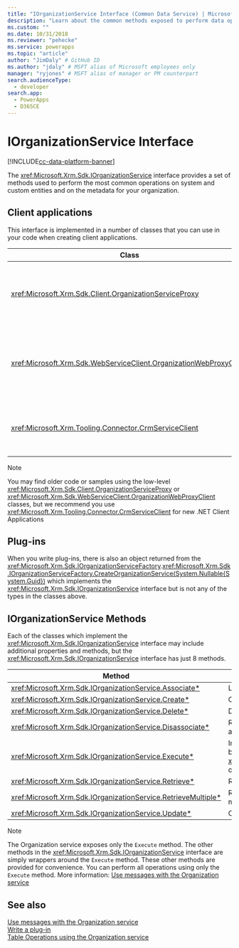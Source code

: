 ```yaml
---
title: "IOrganizationService Interface (Common Data Service) | Microsoft Docs" # Intent and product brand in a unique string of 43-59 chars including spaces
description: "Learn about the common methods exposed to perform data operations with Common Data Service." # 115-145 characters including spaces. This abstract displays in the search result.
ms.custom: ""
ms.date: 10/31/2018
ms.reviewer: "pehecke"
ms.service: powerapps
ms.topic: "article"
author: "JimDaly" # GitHub ID
ms.author: "jdaly" # MSFT alias of Microsoft employees only
manager: "ryjones" # MSFT alias of manager or PM counterpart
search.audienceType: 
  - developer
search.app: 
  - PowerApps
  - D365CE
---
```

# IOrganizationService Interface

[!INCLUDE[cc-data-platform-banner](../../../includes/cc-data-platform-banner.md)]

The <xref:Microsoft.Xrm.Sdk.IOrganizationService> interface provides a set of methods used to perform the most common operations on system and custom entities and on the metadata for your organization.

## Client applications

This interface is implemented in a number of classes that you can use in your code when creating client applications.

|Class|Description|
|--|--|
|<xref:Microsoft.Xrm.Sdk.Client.OrganizationServiceProxy>|This is the original low-level class which is used by WCF and the SOAP endpoint |
|<xref:Microsoft.Xrm.Sdk.WebServiceClient.OrganizationWebProxyClient>|This low-level class was created to enable OAuth authentication to the SOAP endpoint|
|<xref:Microsoft.Xrm.Tooling.Connector.CrmServiceClient>|This is the class you should use when creating .NET client applications. |

> [!NOTE]
> You may find older code or samples using the low-level <xref:Microsoft.Xrm.Sdk.Client.OrganizationServiceProxy> or <xref:Microsoft.Xrm.Sdk.WebServiceClient.OrganizationWebProxyClient> classes, but we recommend you use <xref:Microsoft.Xrm.Tooling.Connector.CrmServiceClient> for new .NET Client Applications

## Plug-ins

When you write plug-ins, there is also an object returned from the <xref:Microsoft.Xrm.Sdk.IOrganizationServiceFactory>.<xref:Microsoft.Xrm.Sdk.IOrganizationServiceFactory.CreateOrganizationService(System.Nullable{System.Guid})> which implements the <xref:Microsoft.Xrm.Sdk.IOrganizationService> interface but is not any of the types in the classes above.

## IOrganizationService Methods

Each of the classes which implement the <xref:Microsoft.Xrm.Sdk.IOrganizationService> interface may include additional properties and methods, but the <xref:Microsoft.Xrm.Sdk.IOrganizationService> interface has just 8 methods.


|Method  |Description  |
|---------|---------|
|<xref:Microsoft.Xrm.Sdk.IOrganizationService.Associate*>|Link two tables using an table relationship|
|<xref:Microsoft.Xrm.Sdk.IOrganizationService.Create*>|Create an table row.|
|<xref:Microsoft.Xrm.Sdk.IOrganizationService.Delete*>|Delete an table row|
|<xref:Microsoft.Xrm.Sdk.IOrganizationService.Disassociate*>|Remove the link between two tables using an table relationship|
|<xref:Microsoft.Xrm.Sdk.IOrganizationService.Execute*>|Invoke an operation defined as a message by passing an instance of an <xref:Microsoft.Xrm.Sdk.OrganizationRequest> or a class derived from it.|
|<xref:Microsoft.Xrm.Sdk.IOrganizationService.Retrieve*>|Retrieve an instance of an table row.|
|<xref:Microsoft.Xrm.Sdk.IOrganizationService.RetrieveMultiple*>|Retrieve a collection of table rows that match the criteria set in a query.|
|<xref:Microsoft.Xrm.Sdk.IOrganizationService.Update*>|Change the column values of an table row.|

> [!NOTE]
> The Organization service exposes only the `Execute` method. The other methods in the <xref:Microsoft.Xrm.Sdk.IOrganizationService> interface are simply wrappers around the `Execute` method. These other methods are provided for convenience. You can perform all operations using only the `Execute` method. More information: [Use messages with the Organization service](use-messages.md)

## See also

[Use messages with the Organization service](use-messages.md)<br />
[Write a plug-in](../write-plug-in.md)<br />
[Table Operations using the Organization service](entity-operations.md)
